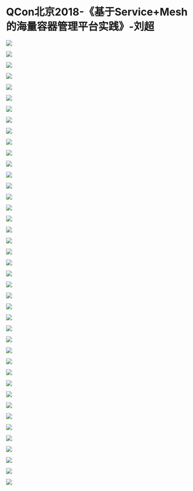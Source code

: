 # QCon北京2018-《基于Service+Mesh的海量容器管理平台实践》-刘超

![](https://raw.githubusercontent.com/hellojd2018/ms_document/master/Qcon/北京2018/images/刘超/201905122041_4.png)


![](https://raw.githubusercontent.com/hellojd2018/ms_document/master/Qcon/北京2018/images/刘超/201905122041_5.png)


![](https://raw.githubusercontent.com/hellojd2018/ms_document/master/Qcon/北京2018/images/刘超/201905122041_6.png)


![](https://raw.githubusercontent.com/hellojd2018/ms_document/master/Qcon/北京2018/images/刘超/201905122041_7.png)


![](https://raw.githubusercontent.com/hellojd2018/ms_document/master/Qcon/北京2018/images/刘超/201905122041_8.png)


![](https://raw.githubusercontent.com/hellojd2018/ms_document/master/Qcon/北京2018/images/刘超/201905122041_9.png)


![](https://raw.githubusercontent.com/hellojd2018/ms_document/master/Qcon/北京2018/images/刘超/201905122041_10.png)


![](https://raw.githubusercontent.com/hellojd2018/ms_document/master/Qcon/北京2018/images/刘超/201905122041_11.png)


![](https://raw.githubusercontent.com/hellojd2018/ms_document/master/Qcon/北京2018/images/刘超/201905122041_12.png)


![](https://raw.githubusercontent.com/hellojd2018/ms_document/master/Qcon/北京2018/images/刘超/201905122041_13.png)


![](https://raw.githubusercontent.com/hellojd2018/ms_document/master/Qcon/北京2018/images/刘超/201905122041_14.png)


![](https://raw.githubusercontent.com/hellojd2018/ms_document/master/Qcon/北京2018/images/刘超/201905122041_15.png)


![](https://raw.githubusercontent.com/hellojd2018/ms_document/master/Qcon/北京2018/images/刘超/201905122041_16.png)


![](https://raw.githubusercontent.com/hellojd2018/ms_document/master/Qcon/北京2018/images/刘超/201905122041_17.png)


![](https://raw.githubusercontent.com/hellojd2018/ms_document/master/Qcon/北京2018/images/刘超/201905122041_18.png)


![](https://raw.githubusercontent.com/hellojd2018/ms_document/master/Qcon/北京2018/images/刘超/201905122041_19.png)


![](https://raw.githubusercontent.com/hellojd2018/ms_document/master/Qcon/北京2018/images/刘超/201905122041_20.png)


![](https://raw.githubusercontent.com/hellojd2018/ms_document/master/Qcon/北京2018/images/刘超/201905122041_21.png)


![](https://raw.githubusercontent.com/hellojd2018/ms_document/master/Qcon/北京2018/images/刘超/201905122041_22.png)


![](https://raw.githubusercontent.com/hellojd2018/ms_document/master/Qcon/北京2018/images/刘超/201905122041_23.png)


![](https://raw.githubusercontent.com/hellojd2018/ms_document/master/Qcon/北京2018/images/刘超/201905122041_24.png)


![](https://raw.githubusercontent.com/hellojd2018/ms_document/master/Qcon/北京2018/images/刘超/201905122041_25.png)


![](https://raw.githubusercontent.com/hellojd2018/ms_document/master/Qcon/北京2018/images/刘超/201905122041_26.png)


![](https://raw.githubusercontent.com/hellojd2018/ms_document/master/Qcon/北京2018/images/刘超/201905122041_27.png)


![](https://raw.githubusercontent.com/hellojd2018/ms_document/master/Qcon/北京2018/images/刘超/201905122041_28.png)


![](https://raw.githubusercontent.com/hellojd2018/ms_document/master/Qcon/北京2018/images/刘超/201905122041_29.png)


![](https://raw.githubusercontent.com/hellojd2018/ms_document/master/Qcon/北京2018/images/刘超/201905122041_30.png)


![](https://raw.githubusercontent.com/hellojd2018/ms_document/master/Qcon/北京2018/images/刘超/201905122041_31.png)


![](https://raw.githubusercontent.com/hellojd2018/ms_document/master/Qcon/北京2018/images/刘超/201905122041_32.png)


![](https://raw.githubusercontent.com/hellojd2018/ms_document/master/Qcon/北京2018/images/刘超/201905122041_33.png)


![](https://raw.githubusercontent.com/hellojd2018/ms_document/master/Qcon/北京2018/images/刘超/201905122041_34.png)


![](https://raw.githubusercontent.com/hellojd2018/ms_document/master/Qcon/北京2018/images/刘超/201905122041_35.png)


![](https://raw.githubusercontent.com/hellojd2018/ms_document/master/Qcon/北京2018/images/刘超/201905122041_36.png)


![](https://raw.githubusercontent.com/hellojd2018/ms_document/master/Qcon/北京2018/images/刘超/201905122041_37.png)


![](https://raw.githubusercontent.com/hellojd2018/ms_document/master/Qcon/北京2018/images/刘超/201905122041_38.png)


![](https://raw.githubusercontent.com/hellojd2018/ms_document/master/Qcon/北京2018/images/刘超/201905122041_39.png)


![](https://raw.githubusercontent.com/hellojd2018/ms_document/master/Qcon/北京2018/images/刘超/201905122041_40.png)


![](https://raw.githubusercontent.com/hellojd2018/ms_document/master/Qcon/北京2018/images/刘超/201905122041_41.png)


![](https://raw.githubusercontent.com/hellojd2018/ms_document/master/Qcon/北京2018/images/刘超/201905122041_42.png)


![](https://raw.githubusercontent.com/hellojd2018/ms_document/master/Qcon/北京2018/images/刘超/201905122041_43.png)


![](https://raw.githubusercontent.com/hellojd2018/ms_document/master/Qcon/北京2018/images/刘超/201905122041_44.png)


